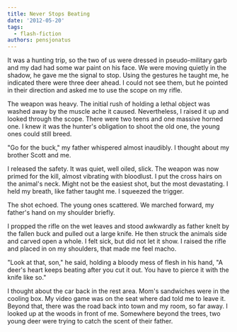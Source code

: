 ```yaml
---
title: Never Stops Beating
date: '2012-05-20'
tags:
  - flash-fiction
authors: pensjonatus
---
```


It was a hunting trip, so the two of us were dressed in pseudo-military garb and
my dad had some war paint on his face. We were moving quietly in the shadow, he
gave me the signal to stop. Using the gestures he taught me, he indicated there
were three deer ahead. I could not see them, but he pointed in their direction
and asked me to use the scope on my rifle.

<!-- truncate -->

The weapon was heavy. The initial rush of holding a lethal object was washed
away by the muscle ache it caused. Nevertheless, I raised it up and looked
through the scope. There were two teens and one massive horned one. I knew it
was the hunter's obligation to shoot the old one, the young ones could still
breed.

"Go for the buck," my father whispered almost inaudibly. I thought about my
brother Scott and me.

I released the safety. It was quiet, well oiled, slick. The weapon was now
primed for the kill, almost vibrating with bloodlust. I put the cross hairs on
the animal's neck. Might not be the easiest shot, but the most devastating. I
held my breath, like father taught me. I squeezed the trigger.

The shot echoed. The young ones scattered. We marched forward, my father's hand
on my shoulder briefly.

I propped the rifle on the wet leaves and stood awkwardly as father knelt by the
fallen buck and pulled out a large knife. He then struck the animals side and
carved open a whole. I felt sick, but did not let it show. I raised the rifle
and placed in on my shoulders, that made me feel macho.

"Look at that, son," he said, holding a bloody mess of flesh in his hand, "A
deer's heart keeps beating after you cut it out. You have to pierce it with the
knife like so."

I thought about the car back in the rest area. Mom's sandwiches were in the
cooling box. My video game was on the seat where dad told me to leave it. Beyond
that, there was the road back into town and my room, so far away. I looked up at
the woods in front of me. Somewhere beyond the trees, two young deer were trying
to catch the scent of their father.
